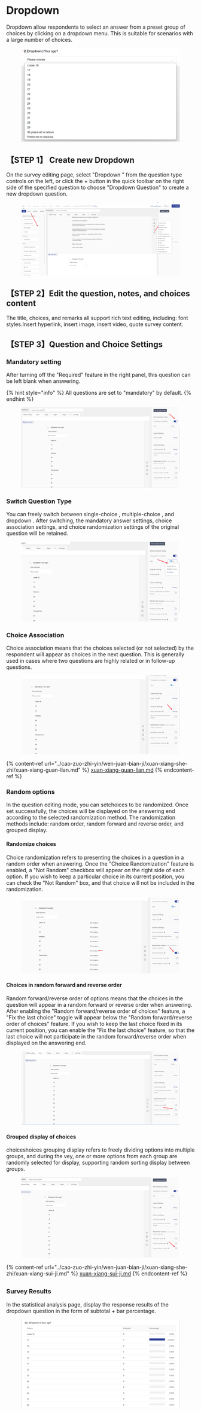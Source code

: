 # Dropdown

Dropdown allow respondents to select an answer from a preset group of choices by clicking on a dropdown menu. This is suitable for scenarios with a large number of choices.

<figure><img src="../../.gitbook/assets/image (13) (1) (1).png" alt=""><figcaption></figcaption></figure>

## 【STEP 1】 Create new Dropdown&#x20;

On the survey editing page, select "Dropdown " from the question type controls on the left, or click the + button in the quick toolbar on the right side of the specified question to choose "Dropdown Question" to create a new dropdown question.

<figure><img src="../../.gitbook/assets/image (27).png" alt=""><figcaption></figcaption></figure>

## 【STEP 2】Edit the question, notes, and choices content

The title, choices, and remarks all support rich text editing, including: font styles.Insert hyperlink, insert image, insert video, quote survey content.

## 【STEP 3】Question and Choice Settings

### Mandatory setting

After turning off the "Required" feature in the right panel, this question can be left blank when answering.

{% hint style="info" %}
All questions are set to "mandatory" by default.
{% endhint %}

<figure><img src="../../.gitbook/assets/image (30).png" alt=""><figcaption></figcaption></figure>

### Switch Question Type

You can freely switch between single-choice , multiple-choice , and dropdown . After switching, the mandatory answer settings, choice  association settings, and choice randomization settings of the original question will be retained.

<figure><img src="../../.gitbook/assets/image (32).png" alt=""><figcaption></figcaption></figure>

### Choice Association

Choice association means that the choices selected (or not selected) by the respondent will appear as choices in the next question. This is generally used in cases where two questions are highly related or in follow-up questions.

<figure><img src="../../.gitbook/assets/image (34).png" alt=""><figcaption></figcaption></figure>

{% content-ref url="../cao-zuo-zhi-yin/wen-juan-bian-ji/xuan-xiang-she-zhi/xuan-xiang-guan-lian.md" %}
[xuan-xiang-guan-lian.md](../cao-zuo-zhi-yin/wen-juan-bian-ji/xuan-xiang-she-zhi/xuan-xiang-guan-lian.md)
{% endcontent-ref %}

### Random options

In the question editing mode, you can setchoices to be randomized. Once set successfully, the choices will be displayed on the answering end according to the selected randomization method. The randomization methods include: random order, random forward and reverse order, and grouped display.

#### Randomize choices

Choice randomization refers to presenting the choices in a question in a random order when answering. Once the "Choice Randomization" feature is enabled, a "Not Random" checkbox will appear on the right side of each option. If you wish to keep a particular choice in its current position, you can check the "Not Random" box, and that choice will not be included in the randomization.

<figure><img src="../../.gitbook/assets/image (35).png" alt=""><figcaption></figcaption></figure>

#### Choices in random forward and reverse order

Random forward/reverse order of options means that the choices in the question will appear in a random forward or reverse order when answering. After enabling the "Random forward/reverse order of choices" feature, a "Fix the last choice" toggle will appear below the "Random forward/reverse order of choices" feature. If you wish to keep the last choice fixed in its current position, you can enable the "Fix the last choice" feature, so that the last choice will not participate in the random forward/reverse order when displayed on the answering end.

<figure><img src="../../.gitbook/assets/image (1) (1) (1) (1).png" alt=""><figcaption></figcaption></figure>

#### Grouped display of choices

choiceshoices grouping display refers to freely dividing options into multiple groups, and during the vey, one or more options from each group are randomly selected for display, supporting random sorting display between groups.

<figure><img src="../../.gitbook/assets/image (2) (1) (1) (1).png" alt=""><figcaption></figcaption></figure>

{% content-ref url="../cao-zuo-zhi-yin/wen-juan-bian-ji/xuan-xiang-she-zhi/xuan-xiang-sui-ji.md" %}
[xuan-xiang-sui-ji.md](../cao-zuo-zhi-yin/wen-juan-bian-ji/xuan-xiang-she-zhi/xuan-xiang-sui-ji.md)
{% endcontent-ref %}

##

### Survey Results

In the statistical analysis page, display the response results of the dropdown question in the form of subtotal + bar percentage.

<figure><img src="../../.gitbook/assets/image (3) (1) (1) (1).png" alt=""><figcaption></figcaption></figure>
